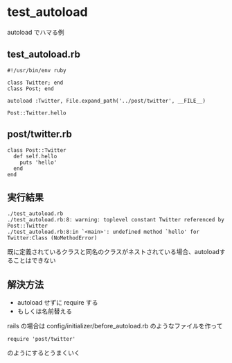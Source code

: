# test_autoload

autoload でハマる例

## test_autoload.rb

~~~
#!/usr/bin/env ruby

class Twitter; end
class Post; end

autoload :Twitter, File.expand_path('../post/twitter', __FILE__)

Post::Twitter.hello
~~~

## post/twitter.rb

~~~
class Post::Twitter
  def self.hello
    puts 'hello'
  end
end
~~~

## 実行結果


~~~
./test_autoload.rb
./test_autoload.rb:8: warning: toplevel constant Twitter referenced by Post::Twitter
./test_autoload.rb:8:in `<main>': undefined method `hello' for Twitter:Class (NoMethodError)
~~~

既に定義されているクラスと同名のクラスがネストされている場合、autoloadすることはできない

## 解決方法

* autoload せずに require する
* もしくは名前替える

rails の場合は config/initializer/before_autoload.rb のようなファイルを作って

~~~
require 'post/twitter'
~~~

のようにするとうまくいく
